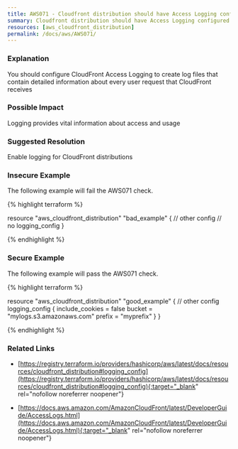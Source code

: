 ```yaml
---
title: AWS071 - Cloudfront distribution should have Access Logging configured
summary: Cloudfront distribution should have Access Logging configured 
resources: [aws_cloudfront_distribution] 
permalink: /docs/aws/AWS071/
---
```

### Explanation


You should configure CloudFront Access Logging to create log files that contain detailed information about every user request that CloudFront receives


### Possible Impact
Logging provides vital information about access and usage

### Suggested Resolution
Enable logging for CloudFront distributions


### Insecure Example

The following example will fail the AWS071 check.

{% highlight terraform %}

resource "aws_cloudfront_distribution" "bad_example" {
	// other config
	// no logging_config
}

{% endhighlight %}



### Secure Example

The following example will pass the AWS071 check.

{% highlight terraform %}

resource "aws_cloudfront_distribution" "good_example" {
	// other config
	logging_config {
		include_cookies = false
		bucket          = "mylogs.s3.amazonaws.com"
		prefix          = "myprefix"
	}
}

{% endhighlight %}



### Related Links


- [https://registry.terraform.io/providers/hashicorp/aws/latest/docs/resources/cloudfront_distribution#logging_config](https://registry.terraform.io/providers/hashicorp/aws/latest/docs/resources/cloudfront_distribution#logging_config){:target="_blank" rel="nofollow noreferrer noopener"}

- [https://docs.aws.amazon.com/AmazonCloudFront/latest/DeveloperGuide/AccessLogs.html](https://docs.aws.amazon.com/AmazonCloudFront/latest/DeveloperGuide/AccessLogs.html){:target="_blank" rel="nofollow noreferrer noopener"}


